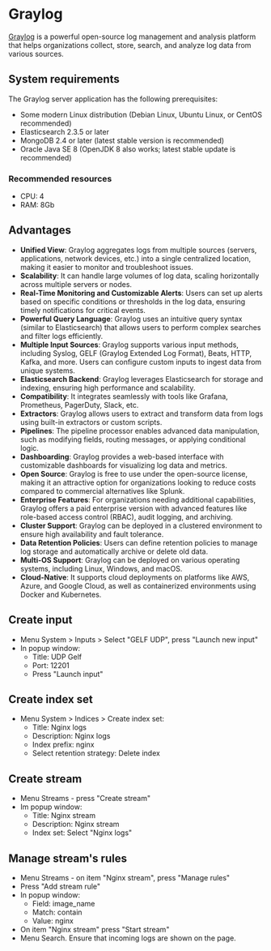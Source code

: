 # Graylog

[Graylog](https://github.com/Graylog2/graylog2-server) is a powerful open-source log management and analysis platform that helps organizations collect, store, search, and analyze log data from various sources. 

## System requirements

The Graylog server application has the following prerequisites:

- Some modern Linux distribution (Debian Linux, Ubuntu Linux, or CentOS recommended)
- Elasticsearch 2.3.5 or later
- MongoDB 2.4 or later (latest stable version is recommended)
- Oracle Java SE 8 (OpenJDK 8 also works; latest stable update is recommended)

### Recommended resources

- CPU: 4
- RAM: 8Gb

## Advantages

- **Unified View**: Graylog aggregates logs from multiple sources (servers, applications, network devices, etc.) into a single centralized location, making it easier to monitor and troubleshoot issues.
- **Scalability**: It can handle large volumes of log data, scaling horizontally across multiple servers or nodes.
- **Real-Time Monitoring and Customizable Alerts**: Users can set up alerts based on specific conditions or thresholds in the log data, ensuring timely notifications for critical events.
- **Powerful Query Language**: Graylog uses an intuitive query syntax (similar to Elasticsearch) that allows users to perform complex searches and filter logs efficiently.
- **Multiple Input Sources**: Graylog supports various input methods, including Syslog, GELF (Graylog Extended Log Format), Beats, HTTP, Kafka, and more. Users can configure custom inputs to ingest data from unique systems.
- **Elasticsearch Backend**: Graylog leverages Elasticsearch for storage and indexing, ensuring high performance and scalability.
- **Compatibility**: It integrates seamlessly with tools like Grafana, Prometheus, PagerDuty, Slack, etc.
- **Extractors**: Graylog allows users to extract and transform data from logs using built-in extractors or custom scripts.
- **Pipelines**: The pipeline processor enables advanced data manipulation, such as modifying fields, routing messages, or applying conditional logic.
- **Dashboarding**: Graylog provides a web-based interface with customizable dashboards for visualizing log data and metrics.
- **Open Source**: Graylog is free to use under the open-source license, making it an attractive option for organizations looking to reduce costs compared to commercial alternatives like Splunk.
- **Enterprise Features**: For organizations needing additional capabilities, Graylog offers a paid enterprise version with advanced features like role-based access control (RBAC), audit logging, and archiving.
- **Cluster Support**: Graylog can be deployed in a clustered environment to ensure high availability and fault tolerance.
- **Data Retention Policies**: Users can define retention policies to manage log storage and automatically archive or delete old data.
- **Multi-OS Support**: Graylog can be deployed on various operating systems, including Linux, Windows, and macOS.
- **Cloud-Native**: It supports cloud deployments on platforms like AWS, Azure, and Google Cloud, as well as containerized environments using Docker and Kubernetes.

## Create input

- Menu System > Inputs > Select "GELF UDP", press "Launch new input"
- In popup window:
  * Title: UDP Gelf
  * Port: 12201
  * Press "Launch input"
 
## Create index set

- Menu System > Indices > Create index set:
  * Title: Nginx logs
  * Description: Nginx logs
  * Index prefix: nginx
  * Select retention strategy: Delete index

## Create stream

- Menu Streams - press "Create stream"
- Im popup window:
  * Title: Nginx stream
  * Description: Nginx stream
  * Index set: Select "Nginx logs"

## Manage stream's rules

- Menu Streams - on item "Nginx stream", press "Manage rules"
- Press "Add stream rule"
- In popup window:
  * Field: image_name
  * Match: contain
  * Value: nginx
- On item "Nginx stream" press "Start stream"
- Menu Search. Ensure that incoming logs are shown on the page.
